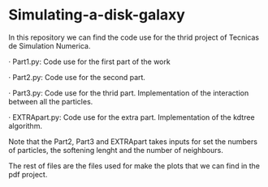# Simulating-a-disk-galaxy

In this repository we can find the code use for the thrid project of Tecnicas de Simulation Numerica.

· Part1.py: Code use for the first part of the work

· Part2.py: Code use for the second part.

· Part3.py: Code use for the thrid part. Implementation of the interaction between all the particles.

· EXTRApart.py: Code use for the extra part. Implementation of the kdtree algorithm.


Note that the Part2, Part3 and EXTRApart takes inputs for set the numbers of particles, the softening lenght and the number of neighbours. 


The rest of files are the files used for make the plots that we can find in the pdf project.
